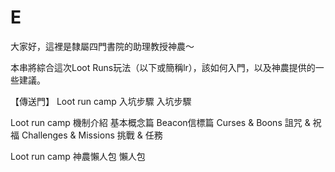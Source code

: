 # E

大家好，這裡是隸屬四門書院的助理教授神農～

本串將綜合這次Loot Runs玩法（以下或簡稱lr），該如何入門，以及神農提供的一些建議。

【傳送門】
Loot run camp 入坑步驟
入坑步驟

Loot run camp 機制介紹
基本概念篇
Beacon信標篇
Curses & Boons 詛咒 & 祝福
Challenges & Missions 挑戰 & 任務

Loot run camp 神農懶人包
懶人包
